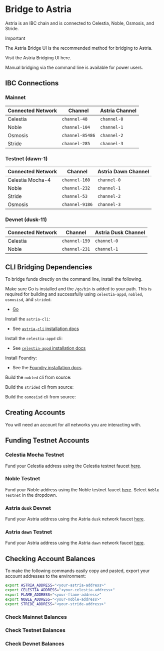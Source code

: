 <!-- markdownlint-disable MD041 MD033 -->

<script setup>
import { siteConfig } from '../config.js'

const link = siteConfig.flame.mainnet.bridging.ui_link
</script>

# Bridge to Astria

Astria is an IBC chain and is connected to Celestia, Noble, Osmosis, and Stride.

> [!IMPORTANT]
> The Astria Bridge UI is the recommended method for bridging to Astria.
>
> Visit the Astria Bridging UI <a :href="link" target="_blank"
> rel="noopenernoreferrer">here</a>.

Manual bridging via the command line is available for power users.

## IBC Connections

### Mainnet

| Connected Network | Channel | Astria Channel |
|---|---|---|
| Celestia | `channel-48` | `channel-0` |
| Noble | `channel-104` | `channel-1` |
| Osmosis | `channel-85486` | `channel-2` |
| Stride | `channel-285` | `channel-3` |

### Testnet (dawn-1)

| Connected Network | Channel | Astria Dawn Channel |
|---|---|---|
| Celestia Mocha-4 | `channel-160` | `channel-0` |
| Noble | `channel-232` | `channel-1` |
| Stride | `channel-53` | `channel-2` |
| Osmosis | `channel-9186` | `channel-3` |

### Devnet (dusk-11)

| Connected Network | Channel | Astria Dusk Channel |
|---|---|---|
| Celestia | `channel-159` | `channel-0` |
| Noble | `channel-231` | `channel-1` |

## CLI Bridging Dependencies

To bridge funds directly on the command line, install the following.

Make sure Go is installed and the `/go/bin` is added to your path. This is
required for building and successfully using `celestia-appd`, `nobled`,
`osmosisd`, and `strided`:

- [Go](https://go.dev/doc/install)

Install the `astria-cli`:

- See [`astria-cli` installation
  docs](../developer/astria-cli/astria-cli-installation.md)

Install the `celestia-appd` cli:

- See [`celestia-appd` installation
  docs](https://docs.celestia.org/how-to-guides/celestia-app)

Install Foundry:

- See the [Foundry installation
  docs](https://book.getfoundry.sh/getting-started/installation).

Build the `nobled` cli from source:

<!--@include: ../components/_install-nobled.md-->

Build the `strided` cli from source:

<!--@include: ../components/_install-strided.md-->

Build the `osmosisd` cli from source:

<!--@include: ../components/_install-osmosisd.md-->

## Creating Accounts

You will need an account for all networks you are interacting with.

<!--@include: ../components/_create-accounts.md-->

## Funding Testnet Accounts

### Celestia Mocha Testnet

Fund your Celestia address using the Celestia testnet faucet
[here](https://docs.celestia.org/how-to-guides/mocha-testnet#mocha-testnet-faucet).

### Noble Testnet

Fund your Noble address using the Noble testnet faucet
[here](https://faucet.circle.com/). Select `Noble Testnet` in the dropdown.

### Astria `dusk` Devnet

Fund your Astria address using the Astria `dusk` network faucet
[here](https://faucet.sequencer.dusk-11.devnet.astria.org/).

### Astria `dawn` Testnet

Fund your Astria address using the Astria `dawn` network faucet
[here](https://faucet.sequencer.dawn-1.astria.org/).

## Checking Account Balances

To make the following commands easily copy and pasted, export your account
addresses to the environment:

```bash
export ASTRIA_ADDRESS="<your-astria-address>"
export CELESTIA_ADDRESS="<your-celestia-address>"
export FLAME_ADDRESS="<your-flame-address>"
export NOBLE_ADDRESS="<your-noble-address>"
export STRIDE_ADDRESS="<your-stride-address>"
```

### Check **Mainnet** Balances

<!--@include: ../components/_check-mainnet-balances.md-->

### Check **Testnet** Balances

<!--@include: ../components/_check-testnet-balances.md-->

### Check **Devnet** Balances

<!--@include: ../components/_check-devnet-balances.md-->
